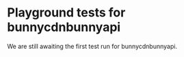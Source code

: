 # Playground tests for bunnycdnbunnyapi
We are still awaiting the first test run for bunnycdnbunnyapi.
